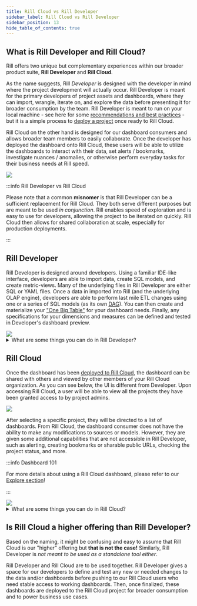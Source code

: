 ```yaml
---
title: Rill Cloud vs Rill Developer 
sidebar_label: Rill Cloud vs Rill Developer 
sidebar_position: 13
hide_table_of_contents: true
---
```


## What is Rill Developer and Rill Cloud?

Rill offers two unique but complementary experiences within our broader product suite, **Rill Developer** and **Rill Cloud**.

As the name suggests, Rill _Developer_ is designed with the developer in mind where the project development will actually occur. Rill Developer is meant for the primary developers of project assets and dashboards, where they can import, wrangle, iterate on, and explore the data before presenting it for broader consumption by the team. Rill Developer is meant to run on your local machine - see here for some [recommendations and best practices](/deploy/performance#local-development--rill-developer) - but it is a simple process to [deploy a project](/deploy/deploy-dashboard/) once ready to Rill Cloud.


Rill Cloud on the other hand is designed for our dashboard consumers and allows broader team members to easily collaborate. Once the developer has deployed the dashboard onto Rill Cloud, these users will be able to utilize the dashboards to interact with their data, set alerts / bookmarks, investigate nuances / anomalies, or otherwise perform everyday tasks for their business needs at Rill speed.

<img src = '/img/concepts/rcvsrd/DevCloudComparison.png' class='rounded-gif' />
<br />

:::info Rill Developer vs Rill Cloud

Please note that a common **misnomer** is that Rill Developer can be a sufficient replacement for Rill Cloud. They both serve different purposes but are meant to be used _in conjunction_. Rill enables speed of exploration and is easy to use for developers, allowing the project to be iterated on quickly. Rill Cloud then allows for shared collaboration at scale, especially for production deployments.

:::

## Rill Developer

Rill Developer is designed around developers. Using a familiar IDE-like interface, developers are able to import data, create SQL models, and create metric-views. Many of the underlying files in Rill Developer are either SQL or YAML files. Once a data in imported into Rill (and the underlying OLAP engine), developers are able to perform last mile ETL changes using one or a series of SQL models (as its own [DAG](https://en.wikipedia.org/wiki/Directed_acyclic_graph#:~:text=A%20directed%20acyclic%20graph%20is,a%20path%20with%20zero%20edges)). You can then create and materialize your ["One Big Table"](../build/models/models.md) for your dashboard needs. Finally, any specifications for your dimensions and measures can be defined and tested in Developer's dashboard preview.

<img src = '/img/concepts/rcvsrd/empty-project.png' class='rounded-gif' />
<br />

<details> 
    <summary> What are some things you can do in Rill Developer?</summary>

    Anything from source ingestion to modeling to creating dashboards. 
|         UI  : <img src = '/img/concepts/rcvsrd/DevUI.gif' class='rounded-gif' />          |      Add Sources:  <img src = '/img/concepts/rcvsrd/Adding-Data.gif' class='rounded-gif' />       |
| :---------------------------------------------------------------------------------------: | :-----------------------------------------------------------------------------------------------: |
| **Create Models:** <img src = '/img/concepts/rcvsrd/Add-Model.gif' class='rounded-gif' /> | **Create Dashboards:** <img src = '/img/concepts/rcvsrd/Add-Dashboard.gif' class='rounded-gif' /> |
</details>


## Rill Cloud

Once the dashboard has been [deployed to Rill Cloud](../deploy/deploy-dashboard/), the dashboard can be shared with others and viewed by other members of your Rill Cloud organization. As you can see below, the UI is different from Developer. Upon accessing Rill Cloud, a user will be able to view all the projects they have been granted access to by project admins. 


<img src = '/img/concepts/rcvsrd/rill-cloud-projects.png' class='rounded-gif' />
<br />

 After selecting a specific project, they will be directed to a list of dashboards. From Rill Cloud, the dashboard consumer does not have the ability to make any modifications to sources or models. However, they are given some additional capabilities that are not accessible in Rill Developer, such as alerting, creating bookmarks or sharable public URLs, checking the project status, and more.

 :::info Dashboard 101

 For more details about using a Rill Cloud dashboard, please refer to our [Explore section](/explore/dashboard-101/)!

 :::
 

<img src = '/img/concepts/rcvsrd/Rill-cloud.png' class='rounded-gif' />
<details> 
    <summary> What are some things you can do in Rill Cloud?</summary>

    Anything from source ingestion to modeling to creating dashboards. 
|       Alerts: <img src = '/img/concepts/rcvsrd/alert.gif' class='rounded-gif' />        |          Bookmarks:  <img src = '/img/concepts/rcvsrd/bookmark.gif' class='rounded-gif' />          |
| :-------------------------------------------------------------------------------------: | :-------------------------------------------------------------------------------------------------: |
| **Public URL:** <img src = '/img/concepts/rcvsrd/public-url.gif' class='rounded-gif' /> | **Scheduled Report:** <img src = '/img/concepts/rcvsrd/scheduled-report.gif' class='rounded-gif' /> |
</details>

## Is Rill Cloud a higher offering than Rill Developer?

Based on the naming, it might be confusing and easy to assume that Rill Cloud is our "higher" offering but **that is not the case!** Similarly, Rill Developer is _not meant to be used as a standalone tool either_.


Rill Developer and Rill Cloud are to be used together. Rill Developer gives a space for our developers to define and test any new or needed changes to the data and/or dashboards before pushing to our Rill Cloud users who need stable access to working dashboards. Then, once finalized, these dashboards are deployed to the Rill Cloud project for broader consumption and to power business use cases.

